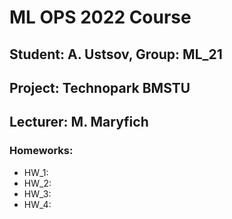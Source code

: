 # ML OPS 2022 Course
## Student: A. Ustsov, Group: ML_21
## Project: Technopark BMSTU
## Lecturer: M. Maryfich
### Homeworks:
- HW_1:
- HW_2:
- HW_3:
- HW_4:
